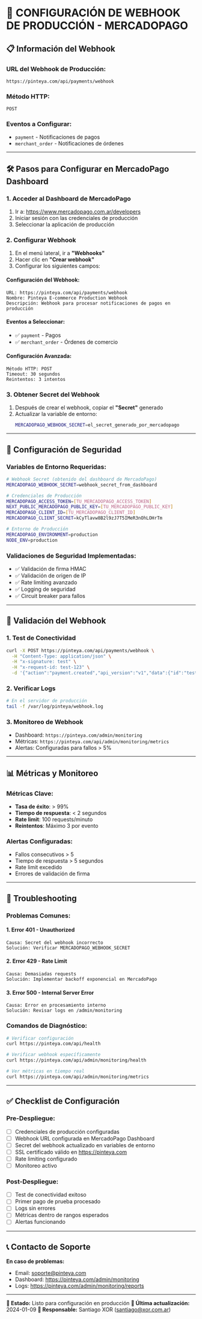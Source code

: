 # 🔗 CONFIGURACIÓN DE WEBHOOK DE PRODUCCIÓN - MERCADOPAGO

## 📋 Información del Webhook

### **URL del Webhook de Producción:**
```
https://pinteya.com/api/payments/webhook
```

### **Método HTTP:**
```
POST
```

### **Eventos a Configurar:**
- `payment` - Notificaciones de pagos
- `merchant_order` - Notificaciones de órdenes

---

## 🛠️ Pasos para Configurar en MercadoPago Dashboard

### **1. Acceder al Dashboard de MercadoPago**
1. Ir a: https://www.mercadopago.com.ar/developers
2. Iniciar sesión con las credenciales de producción
3. Seleccionar la aplicación de producción

### **2. Configurar Webhook**
1. En el menú lateral, ir a **"Webhooks"**
2. Hacer clic en **"Crear webhook"**
3. Configurar los siguientes campos:

#### **Configuración del Webhook:**
```
URL: https://pinteya.com/api/payments/webhook
Nombre: Pinteya E-commerce Production Webhook
Descripción: Webhook para procesar notificaciones de pagos en producción
```

#### **Eventos a Seleccionar:**
- ✅ `payment` - Pagos
- ✅ `merchant_order` - Órdenes de comercio

#### **Configuración Avanzada:**
```
Método HTTP: POST
Timeout: 30 segundos
Reintentos: 3 intentos
```

### **3. Obtener Secret del Webhook**
1. Después de crear el webhook, copiar el **"Secret"** generado
2. Actualizar la variable de entorno:
   ```bash
   MERCADOPAGO_WEBHOOK_SECRET=el_secret_generado_por_mercadopago
   ```

---

## 🔐 Configuración de Seguridad

### **Variables de Entorno Requeridas:**
```bash
# Webhook Secret (obtenido del dashboard de MercadoPago)
MERCADOPAGO_WEBHOOK_SECRET=webhook_secret_from_dashboard

# Credenciales de Producción
MERCADOPAGO_ACCESS_TOKEN=[TU_MERCADOPAGO_ACCESS_TOKEN]
NEXT_PUBLIC_MERCADOPAGO_PUBLIC_KEY=[TU_MERCADOPAGO_PUBLIC_KEY]
MERCADOPAGO_CLIENT_ID=[TU_MERCADOPAGO_CLIENT_ID]
MERCADOPAGO_CLIENT_SECRET=kCyTlavw8B2l9zJ7T5IMeR3nOhLOHrTm

# Entorno de Producción
MERCADOPAGO_ENVIRONMENT=production
NODE_ENV=production
```

### **Validaciones de Seguridad Implementadas:**
- ✅ Validación de firma HMAC
- ✅ Validación de origen de IP
- ✅ Rate limiting avanzado
- ✅ Logging de seguridad
- ✅ Circuit breaker para fallos

---

## 🧪 Validación del Webhook

### **1. Test de Conectividad**
```bash
curl -X POST https://pinteya.com/api/payments/webhook \
  -H "Content-Type: application/json" \
  -H "x-signature: test" \
  -H "x-request-id: test-123" \
  -d '{"action":"payment.created","api_version":"v1","data":{"id":"test"},"date_created":"2024-01-01T00:00:00Z","id":123,"live_mode":true,"type":"payment","user_id":"123456"}'
```

### **2. Verificar Logs**
```bash
# En el servidor de producción
tail -f /var/log/pinteya/webhook.log
```

### **3. Monitoreo de Webhook**
- Dashboard: `https://pinteya.com/admin/monitoring`
- Métricas: `https://pinteya.com/api/admin/monitoring/metrics`
- Alertas: Configuradas para fallos > 5%

---

## 📊 Métricas y Monitoreo

### **Métricas Clave:**
- **Tasa de éxito**: > 99%
- **Tiempo de respuesta**: < 2 segundos
- **Rate limit**: 100 requests/minuto
- **Reintentos**: Máximo 3 por evento

### **Alertas Configuradas:**
- Fallos consecutivos > 5
- Tiempo de respuesta > 5 segundos
- Rate limit excedido
- Errores de validación de firma

---

## 🚨 Troubleshooting

### **Problemas Comunes:**

#### **1. Error 401 - Unauthorized**
```
Causa: Secret del webhook incorrecto
Solución: Verificar MERCADOPAGO_WEBHOOK_SECRET
```

#### **2. Error 429 - Rate Limit**
```
Causa: Demasiadas requests
Solución: Implementar backoff exponencial en MercadoPago
```

#### **3. Error 500 - Internal Server Error**
```
Causa: Error en procesamiento interno
Solución: Revisar logs en /admin/monitoring
```

### **Comandos de Diagnóstico:**
```bash
# Verificar configuración
curl https://pinteya.com/api/health

# Verificar webhook específicamente
curl https://pinteya.com/api/admin/monitoring/health

# Ver métricas en tiempo real
curl https://pinteya.com/api/admin/monitoring/metrics
```

---

## ✅ Checklist de Configuración

### **Pre-Despliegue:**
- [ ] Credenciales de producción configuradas
- [ ] Webhook URL configurada en MercadoPago Dashboard
- [ ] Secret del webhook actualizado en variables de entorno
- [ ] SSL certificado válido en https://pinteya.com
- [ ] Rate limiting configurado
- [ ] Monitoreo activo

### **Post-Despliegue:**
- [ ] Test de conectividad exitoso
- [ ] Primer pago de prueba procesado
- [ ] Logs sin errores
- [ ] Métricas dentro de rangos esperados
- [ ] Alertas funcionando

---

## 📞 Contacto de Soporte

**En caso de problemas:**
- Email: soporte@pinteya.com
- Dashboard: https://pinteya.com/admin/monitoring
- Logs: https://pinteya.com/admin/monitoring/reports

---

**🎯 Estado:** Listo para configuración en producción
**📅 Última actualización:** 2024-01-09
**👤 Responsable:** Santiago XOR (santiago@xor.com.ar)

